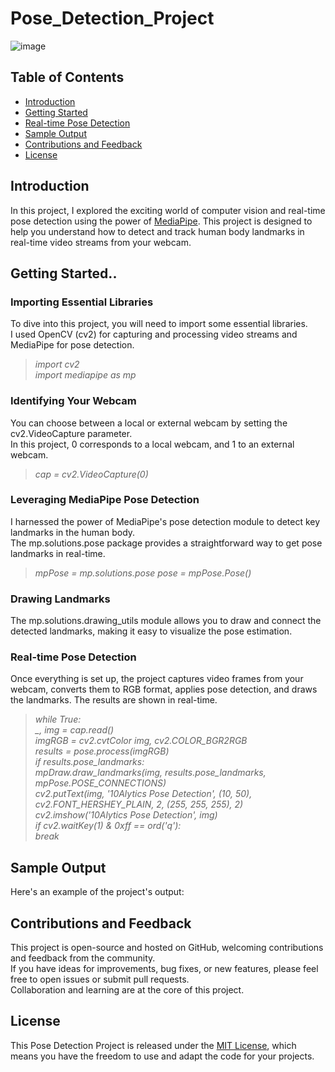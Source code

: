 # Pose_Detection_Project

![image](https://github.com/ChidimmaIdika/Pose_Detection_Project/assets/137975543/bfae9941-6027-4615-86cd-fcf5f67d4c45)

## Table of Contents
- [Introduction](#introduction)
- [Getting Started](#getting-started)
- [Real-time Pose Detection](#real-time-pose-detection)
- [Sample Output](#sample-output)
- [Contributions and Feedback](#contributions-and-feedback)
- [License](#license)

## Introduction
In this project, I explored the exciting world of computer vision and real-time pose detection using the power of [MediaPipe](https://mediapipe.dev/). This project is designed to help you understand how to detect and track human body landmarks in real-time video streams from your webcam.

## Getting Started..

### Importing Essential Libraries
To dive into this project, you will need to import some essential libraries.   
I used OpenCV (cv2) for capturing and processing video streams and MediaPipe for pose detection.   
> *import cv2   
import mediapipe as mp*

### Identifying Your Webcam
You can choose between a local or external webcam by setting the cv2.VideoCapture parameter.    
In this project, 0 corresponds to a local webcam, and 1 to an external webcam.   
> *cap = cv2.VideoCapture(0)*

### Leveraging MediaPipe Pose Detection
I harnessed the power of MediaPipe's pose detection module to detect key landmarks in the human body.    
The mp.solutions.pose package provides a straightforward way to get pose landmarks in real-time.   
> *mpPose = mp.solutions.pose
pose = mpPose.Pose()*

### Drawing Landmarks
The mp.solutions.drawing_utils module allows you to draw and connect the detected landmarks, making it easy to visualize the pose estimation.

### Real-time Pose Detection
Once everything is set up, the project captures video frames from your webcam, converts them to RGB format, applies pose detection, and draws the landmarks. The results are shown in real-time.   
> *while True:   
    _, img = cap.read()   
    imgRGB = cv2.cvtColor img, cv2.COLOR_BGR2RGB   
    results = pose.process(imgRGB)   
    if results.pose_landmarks:   
        mpDraw.draw_landmarks(img, results.pose_landmarks, mpPose.POSE_CONNECTIONS)   
    cv2.putText(img, '10Alytics Pose Detection', (10, 50), cv2.FONT_HERSHEY_PLAIN, 2, (255, 255, 255), 2)   
    cv2.imshow('10Alytics Pose Detection', img)   
    if cv2.waitKey(1) & 0xff == ord('q'):   
        break*

## Sample Output
Here's an example of the project's output:




## Contributions and Feedback
This project is open-source and hosted on GitHub, welcoming contributions and feedback from the community.   
If you have ideas for improvements, bug fixes, or new features, please feel free to open issues or submit pull requests.    
Collaboration and learning are at the core of this project.

## License
This Pose Detection Project is released under the [MIT License](https://opensource.org/license/mit/), which means you have the freedom to use and adapt the code for your projects.
